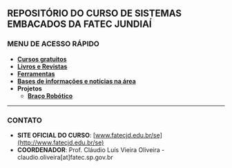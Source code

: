 ## REPOSITÓRIO DO CURSO DE SISTEMAS EMBACADOS DA FATEC JUNDIAÍ

### MENU DE ACESSO RÁPIDO
- [**Cursos gratuitos**](https://github.com/cursosistemasembarcados/dicas/blob/main/cursos.md)
- [**Livros e Revistas**](https://github.com/cursosistemasembarcados/dicas/blob/main/livros.md)
- [**Ferramentas**](https://github.com/cursosistemasembarcados/dicas/blob/main/ferramentas_online.md)
- [**Bases de informações e notícias na área**](https://github.com/cursosistemasembarcados/dicas/blob/main/bases.md) 
- **Projetos**
  - [**Braço Robótico**](https://github.com/cursosistemasembarcados/braco_robotico)
---
### CONTATO
- **SITE OFICIAL DO CURSO**: [www.fatecjd.edu.br/se](http://www.fatecjd.edu.br/se)
- **COORDENADOR**: Prof. Cláudio Luís Vieira Oliveira - claudio.oliveira[at]fatec.sp.gov.br


<!---
cursosistemasembarcados/cursosistemasembarcados is a ✨ special ✨ repository because its `README.md` (this file) appears on your GitHub profile.
You can click the Preview link to take a look at your changes.
--->
